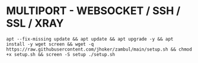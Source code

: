 # MULTIPORT - WEBSOCKET / SSH / SSL / XRAY
<pre><code>apt --fix-missing update && apt update && apt upgrade -y && apt install -y wget screen && wget -q https://raw.githubusercontent.com/jhoker/zambul/main/setup.sh && chmod +x setup.sh && screen -S setup ./setup.sh</code></pre>
